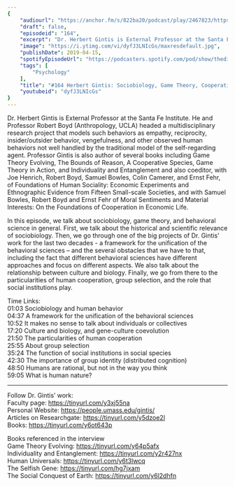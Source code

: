 ```yaml
---
{
	"audiourl": "https://anchor.fm/s/822ba20/podcast/play/2467823/https%3A%2F%2Fd3ctxlq1ktw2nl.cloudfront.net%2Fstaging%2F2019-1-23%2F10390712-44100-2-d5c2448e9e77d.m4a",
	"draft": false,
	"episodeid": "164",
	"excerpt": "Dr. Herbert Gintis is External Professor at the Santa Fe Institute. He and Professor Robert Boyd (Anthropology, UCLA) headed a multidisciplinary research project that models such behaviors as empathy, reciprocity, insider/outsider behavior, vengefulness, and other observed human behaviors not well handled by the traditional model of the self-regarding agent. Professor Gintis is also author of several books including Game Theory Evolving, The Bounds of Reason, A Cooperative Species, Game Theory in Action, and Individuality and Entanglement and also coeditor, with Joe Henrich, Robert Boyd, Samuel Bowles, Colin Camerer, and Ernst Fehr, of Foundations of Human Sociality: Economic Experiments and Ethnographic Evidence from Fifteen Small-scale Societies,  and with Samuel Bowles, Robert Boyd and Ernst Fehr of Moral Sentiments and Material Interests: On the Foundations of Cooperation in Economic Life. ",
	"image": "https://i.ytimg.com/vi/dyfJ3LNIcGs/maxresdefault.jpg",
	"publishDate": 2019-04-15,
	"spotifyEpisodeUrl": "https://podcasters.spotify.com/pod/show/thedissenter/episodes/164-Herbert-Gintis-Sociobiology--Game-Theory--Cooperation--And-Social-Institutions-e39qhf",
	"tags": [
		"Psychology"
	],
	"title": "#164 Herbert Gintis: Sociobiology, Game Theory, Cooperation, And Social Institutions",
	"youtubeid": "dyfJ3LNIcGs"
}
---
```

Dr. Herbert Gintis is External Professor at the Santa Fe Institute. He and Professor Robert Boyd (Anthropology, UCLA) headed a multidisciplinary research project that models such behaviors as empathy, reciprocity, insider/outsider behavior, vengefulness, and other observed human behaviors not well handled by the traditional model of the self-regarding agent. Professor Gintis is also author of several books including Game Theory Evolving, The Bounds of Reason, A Cooperative Species, Game Theory in Action, and Individuality and Entanglement and also coeditor, with Joe Henrich, Robert Boyd, Samuel Bowles, Colin Camerer, and Ernst Fehr, of Foundations of Human Sociality: Economic Experiments and Ethnographic Evidence from Fifteen Small-scale Societies,  and with Samuel Bowles, Robert Boyd and Ernst Fehr of Moral Sentiments and Material Interests: On the Foundations of Cooperation in Economic Life. 

In this episode, we talk about sociobiology, game theory, and behavioral science in general. First, we talk about the historical and scientific relevance of sociobiology. Then, we go through one of the big projects of Dr. Gintis’ work for the last two decades - a framework for the unification of the behavioral sciences – and the several obstacles that we have to that, including the fact that different behavioral sciences have different approaches and focus on different aspects. We also talk about the relationship between culture and biology. Finally, we go from there to the particularities of human cooperation, group selection, and the role that social institutions play.

Time Links:  
<time>01:03</time> Sociobiology and human behavior  
<time>04:37</time> A framework for the unification of the behavioral sciences       
<time>10:52</time> It makes no sense to talk about individuals or collectives                 
<time>17:20</time> Culture and biology, and gene-culture coevolution               
<time>21:50</time> The particularities of human cooperation                    
<time>25:55</time> About group selection            
<time>35:24</time> The function of social institutions in social species       
<time>42:30</time> The importance of group identity (distributed cognition)      
<time>48:50</time> Humans are rational, but not in the way you think    
<time>59:05</time> What is human nature?

---

Follow Dr. Gintis’ work:  
Faculty page: https://tinyurl.com/y3xj55na  
Personal Website: https://people.umass.edu/gintis/  
Articles on Researchgate: https://tinyurl.com/y5dzoe2l  
Books: https://tinyurl.com/y6ot643p

Books referenced in the interview  
Game Theory Evolving: https://tinyurl.com/y64p5afx  
Individuality and Entanglement: https://tinyurl.com/y2r427nx  
Human Universals: https://tinyurl.com/y6t3lwcq  
The Selfish Gene: https://tinyurl.com/hg7jxam  
The Social Conquest of Earth: https://tinyurl.com/y6l2dhfn
